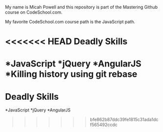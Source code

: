 My name is Micah Powell and this repository is part of the Mastering Github course on CodeSchool.com.

My favorite CodeSchool.com course path is the JavaScript path.

<<<<<<< HEAD
Deadly Skills 
============

*JavaScript
*jQuery
*AngularJS
*Killing history using git rebase
=======
Deadly Skills
============
*JavaScript
*jQuery
*AngularJS
>>>>>>> bfe862b87ddc39fe1815c31ada1dcf565492ccdc
